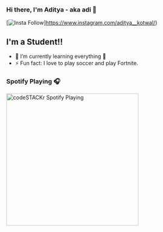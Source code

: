 ### Hi there, I'm Aditya - aka adi 👋

[![Insta Follow](https://img.shields.io/twitter/follow/aditya_kotwal?color=1DA1F2&logo=twitter&style=for-the-badge)]https://www.instagram.com/aditya__kotwal/)

## I'm a Student!!

- 🌱 I’m currently learning everything 🤣
- ⚡ Fun fact: I love to play soccer and play Fortnite.

### Spotify Playing 🎧

[<img src="https://now-playing-codestackr.vercel.app/api/spotify-playing" alt="codeSTACKr Spotify Playing" width="350" />](https://open.spotify.com/user/t7cjoe27yuqwi0jd0aznrc1z1)
